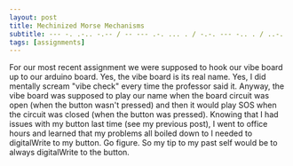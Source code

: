 ```yaml
---
layout: post
title: Mechinized Morse Mechanisms 
subtitle: --- -. .-.. -.-- / -- --- .-. ... . / -.-. --- -.. . / ..-. .- -. ... / .-- .. .-.. .-.. / --. . - / - .... .. ... / .-. . ..-. . .-. . -. -.-. .
tags: [assignments]
---
```

 
 For our most recent assignment we were supposed to hook our vibe board up to our arduino board. Yes, the vibe board is its real name. Yes, I did mentally scream "vibe check" every time the professor said it. Anyway, the vibe board was supposed to play our name when the board circuit was open (when the button wasn't pressed) and then it would play SOS when the circuit was closed (when the button was pressed). Knowing that I had issues with my button last time (see my previous post), I went to office hours and learned that my problems all boiled down to I needed to digitalWrite to my button. Go figure. 
 So my tip to my past self would be to always digitalWrite to the button. 
